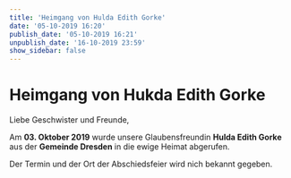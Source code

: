 ```yaml
---
title: 'Heimgang von Hulda Edith Gorke'
date: '05-10-2019 16:20'
publish_date: '05-10-2019 16:21'
unpublish_date: '16-10-2019 23:59'
show_sidebar: false
---
```


# Heimgang von Hukda Edith Gorke

Liebe Geschwister und Freunde,

Am **03. Oktober 2019** wurde unsere Glaubensfreundin **Hulda Edith Gorke** aus der **Gemeinde Dresden** in die ewige Heimat abgerufen.

Der Termin und der Ort der Abschiedsfeier wird nich bekannt gegeben.